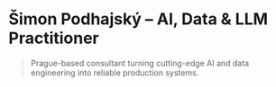 
# Šimon Podhajský – AI, Data & LLM Practitioner

> Prague-based consultant turning cutting-edge AI and data engineering into reliable production systems.
